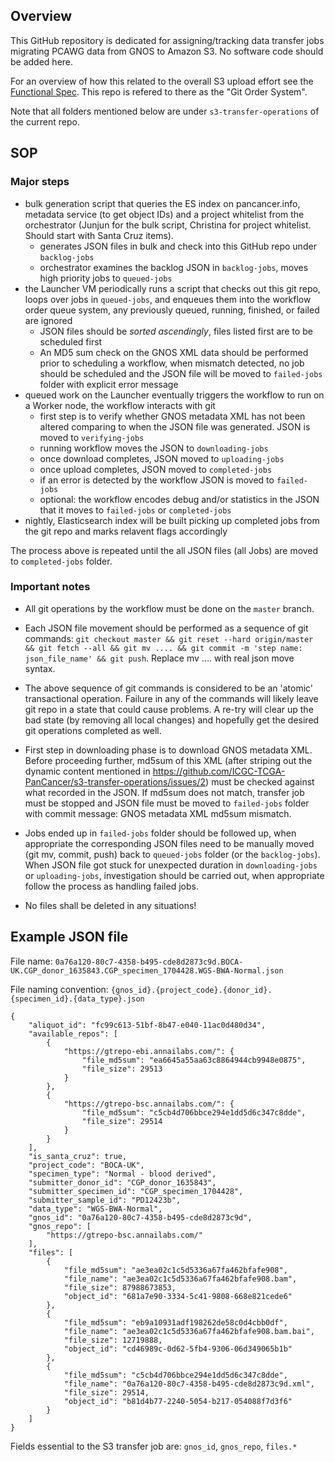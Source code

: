 ## Overview

This GitHub repository is dedicated for assigning/tracking data transfer jobs
migrating PCAWG data from GNOS to Amazon S3. No software code should be added here.

For an overview of how this related to the overall S3 upload effort see the [Functional Spec](https://wiki.oicr.on.ca/display/Collabor/Functional+Spec+-+ICGC+PanCancer+Data+Load).  This repo is refered to there as the "Git Order System".

Note that all folders mentioned below are under `s3-transfer-operations` of the
current repo.

## SOP

### Major steps

* bulk generation script that queries the ES index on pancancer.info, metadata service (to get object IDs) and a project whitelist from the orchestrator (Junjun for the bulk script, Christina for project whitelist. Should start with Santa Cruz items).
   * generates JSON files in bulk and check into this GitHub repo under `backlog-jobs`
   * orchestrator examines the backlog JSON in `backlog-jobs`, moves high priority jobs to `queued-jobs`
* the Launcher VM periodically runs a script that checks out this git repo, loops over jobs in `queued-jobs`, and enqueues them into the workflow order queue system, any previously queued, running, finished, or failed are ignored
    * JSON files should be *sorted ascendingly*, files listed first are to be scheduled first
    * An MD5 sum check on the GNOS XML data should be performed prior to scheduling a workflow, when mismatch detected, no job should be scheduled and the JSON file will be moved to `failed-jobs` folder with explicit error message
* queued work on the Launcher eventually triggers the workflow to run on a Worker node, the workflow interacts with git
    * first step is to verify whether GNOS metadata XML has not been altered comparing to when the JSON file was generated. JSON is moved to `verifying-jobs`
    * running workflow moves the JSON to `downloading-jobs`
    * once download completes, JSON moved to `uploading-jobs`
    * once upload completes, JSON moved to `completed-jobs`
    * if an error is detected by the workflow JSON is moved to `failed-jobs`
    * optional: the workflow encodes debug and/or statistics in the JSON that it moves to `failed-jobs` or `completed-jobs`
* nightly, Elasticsearch index will be built picking up completed jobs from the git repo and marks relavent flags accordingly

The process above is repeated until the all JSON files (all Jobs) are moved to `completed-jobs` folder.

### Important notes

* All git operations by the workflow must be done on the `master` branch.

* Each JSON file movement should be performed as a sequence of git commands: `git checkout master && git reset --hard origin/master && git fetch --all && git mv .... && git commit -m 'step name: json_file_name' && git push`. Replace mv .... with real json move syntax.

* The above sequence of git commands is considered to be an 'atomic' transactional operation. Failure in any of the commands will likely leave git repo in a state that could cause problems. A re-try will clear up the bad state (by removing all local changes) and hopefully get the desired git operations completed as well.

* First step in downloading phase is to download GNOS metadata XML. Before proceeding further, md5sum of this XML (after striping out the dynamic content mentioned in https://github.com/ICGC-TCGA-PanCancer/s3-transfer-operations/issues/2) must be checked against what recorded in the JSON. If md5sum does not match, transfer job must be stopped and JSON file must be moved to `failed-jobs` folder with commit message: GNOS metadata XML md5sum mismatch.

* Jobs ended up in `failed-jobs` folder should be followed up, when appropriate the corresponding JSON files need to be manually moved (git mv, commit, push) back to `queued-jobs` folder (or the `backlog-jobs`). When JSON file got stuck for unexpected duration in `downloading-jobs` or `uploading-jobs`, investigation should be carried out, when appropriate follow the process as handling failed jobs.

* No files shall be deleted in any situations!


## Example JSON file

File name: `0a76a120-80c7-4358-b495-cde8d2873c9d.BOCA-UK.CGP_donor_1635843.CGP_specimen_1704428.WGS-BWA-Normal.json`

File naming convention: `{gnos_id}.{project_code}.{donor_id}.{specimen_id}.{data_type}.json`
```
{
    "aliquot_id": "fc99c613-51bf-8b47-e040-11ac0d480d34",
    "available_repos": [
        {
            "https://gtrepo-ebi.annailabs.com/": {
                "file_md5sum": "ea6645a55aa63c8864944cb9948e0875",
                "file_size": 29513
            }
        },
        {
            "https://gtrepo-bsc.annailabs.com/": {
                "file_md5sum": "c5cb4d706bbce294e1dd5d6c347c8dde",
                "file_size": 29514
            }
        }
    ],
    "is_santa_cruz": true,
    "project_code": "BOCA-UK",
    "specimen_type": "Normal - blood derived",
    "submitter_donor_id": "CGP_donor_1635843",
    "submitter_specimen_id": "CGP_specimen_1704428",
    "submitter_sample_id": "PD12423b",
    "data_type": "WGS-BWA-Normal",
    "gnos_id": "0a76a120-80c7-4358-b495-cde8d2873c9d",
    "gnos_repo": [
        "https://gtrepo-bsc.annailabs.com/"
    ],
    "files": [
        {
            "file_md5sum": "ae3ea02c1c5d5336a67fa462bfafe908",
            "file_name": "ae3ea02c1c5d5336a67fa462bfafe908.bam",
            "file_size": 87988673853,
            "object_id": "681a7e90-3334-5c41-9808-668e821cede6"
        },
        {
            "file_md5sum": "eb9a10931adf198262de58c0d4cbb0df",
            "file_name": "ae3ea02c1c5d5336a67fa462bfafe908.bam.bai",
            "file_size": 12719888,
            "object_id": "cd46989c-0d62-5fb4-9306-06d349065b1b"
        },
        {
            "file_md5sum": "c5cb4d706bbce294e1dd5d6c347c8dde",
            "file_name": "0a76a120-80c7-4358-b495-cde8d2873c9d.xml",
            "file_size": 29514,
            "object_id": "b81d4b77-2240-5054-b217-054088f7d3f6"
        }
    ]
}
```
Fields essential to the S3 transfer job are: `gnos_id`, `gnos_repo`, `files.*`

